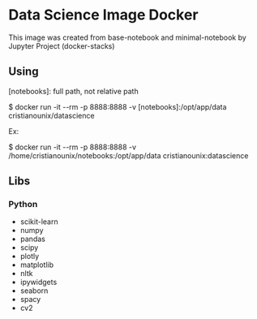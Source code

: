 # Data Science Image Docker

This image was created from base-notebook and minimal-notebook by Jupyter Project (docker-stacks) 

## Using

[notebooks]: full path, not relative path

$ docker run -it --rm -p 8888:8888 -v [notebooks]:/opt/app/data cristianounix/datascience

Ex:

$ docker run -it --rm -p 8888:8888 -v /home/cristianounix/notebooks:/opt/app/data cristianounix:datascience

## Libs


### Python

+ scikit-learn
+ numpy
+ pandas
+ scipy
+ plotly
+ matplotlib
+ nltk
+ ipywidgets
+ seaborn
+ spacy
+ cv2
